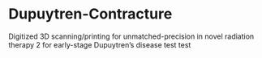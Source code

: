 # Dupuytren-Contracture
Digitized 3D scanning/printing for unmatched-precision in novel radiation therapy 2 for early-stage Dupuytren’s disease
test
test
